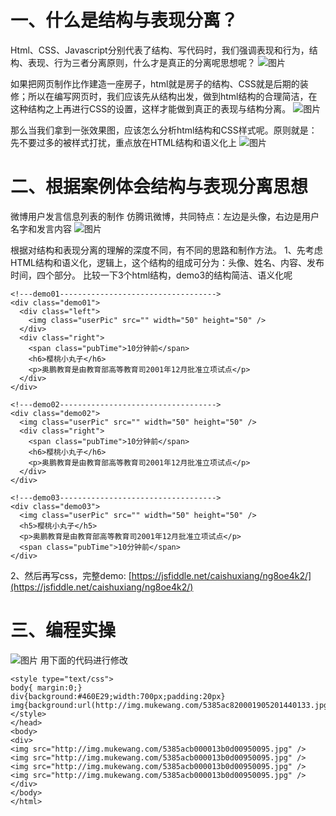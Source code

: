 # 一、什么是结构与表现分离？
Html、CSS、Javascript分别代表了结构、写代码时，我们强调表现和行为，结构、表现、行为三者分离原则，什么才是真正的分离呢思想呢？
![图片](https://uploader.shimo.im/f/kif4VHn8OzYG3GVI.png!thumbnail)

如果把网页制作比作建造一座房子，html就是房子的结构、CSS就是后期的装修；所以在编写网页时，我们应该先从结构出发，做到html结构的合理简洁，在这种结构之上再进行CSS的设置，这样才能做到真正的表现与结构分离。
![图片](https://uploader.shimo.im/f/Pp5hdsKeu0MYb3oO.png!thumbnail)

那么当我们拿到一张效果图，应该怎么分析html结构和CSS样式呢。原则就是：
先不要过多的被样式打扰，重点放在HTML结构和语义化上
![图片](https://uploader.shimo.im/f/H1hbjkTbPqM0NFLf.png!thumbnail)
# 二、根据案例体会结构与表现分离思想
 微博用户发言信息列表的制作
仿腾讯微博，共同特点：左边是头像，右边是用户名字和发言内容
![图片](https://uploader.shimo.im/f/fLtxsicY6N8Iy4zL.png!thumbnail)

根据对结构和表现分离的理解的深度不同，有不同的思路和制作方法。
1、先考虑HTML结构和语义化，逻辑上，这个结构的组成可分为：头像、姓名、内容、发布时间，四个部分。
比较一下3个html结构，demo3的结构简洁、语义化呢
```
<!---demo01----------------------------------->
<div class="demo01">
  <div class="left">
    <img class="userPic" src="" width="50" height="50" />
  </div>
  <div class="right">
    <span class="pubTime">10分钟前</span>
    <h6>樱桃小丸子</h6>
    <p>奥鹏教育是由教育部高等教育司2001年12月批准立项试点</p>
  </div>
</div>

<!---demo02----------------------------------->
<div class="demo02">
  <img class="userPic" src="" width="50" height="50" />
  <div class="right">
    <span class="pubTime">10分钟前</span>
    <h6>樱桃小丸子</h6>
    <p>奥鹏教育是由教育部高等教育司2001年12月批准立项试点</p>
  </div>
</div>

<!---demo03----------------------------------->    
<div class="demo03">
  <img class="userPic" src="" width="50" height="50" />
  <h5>樱桃小丸子</h5>
  <p>奥鹏教育是由教育部高等教育司2001年12月批准立项试点</p>
  <span class="pubTime">10分钟前</span>
</div>
```
2、然后再写css，完整demo:
[https://jsfiddle.net/caishuxiang/ng8oe4k2/](https://jsfiddle.net/caishuxiang/ng8oe4k2/)
# 三、编程实操
![图片](https://uploader.shimo.im/f/kt7a7xqVKBQ97eVO.png!thumbnail)
用下面的代码进行修改
```
<style type="text/css">
body{ margin:0;}
div{background:#460E29;width:700px;padding:20px}
img{background:url(http://img.mukewang.com/5385ac820001905201440133.jpg)}
</style>
</head>
<body>
<div>
<img src="http://img.mukewang.com/5385acb000013b0d00950095.jpg" />         <img src="http://img.mukewang.com/5385acb000013b0d00950095.jpg" />
<img src="http://img.mukewang.com/5385acb000013b0d00950095.jpg" />
<img src="http://img.mukewang.com/5385acb000013b0d00950095.jpg" /> </div>
</body>
</html>
```

